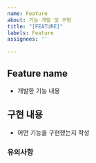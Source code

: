 ```yaml
---
name: Feature
about: 기능 개발 및 구현
title: "[FEATURE]"
labels: Feature
assignees: ''

---
```


## Feature name
- 개발한 기능 내용

## 구현 내용
- 어떤 기능을 구현했는지 작성

### 유의사항
